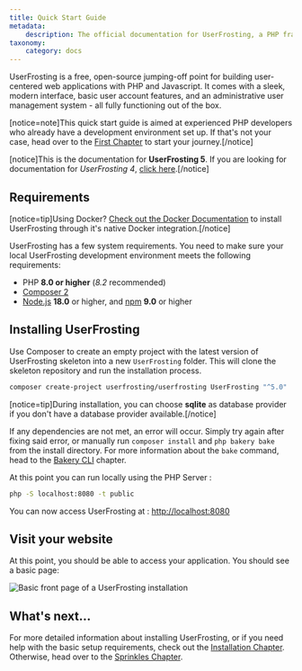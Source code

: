 ```yaml
---
title: Quick Start Guide
metadata:
    description: The official documentation for UserFrosting, a PHP framework and full-featured user management application.
taxonomy:
    category: docs
---
```


UserFrosting is a free, open-source jumping-off point for building user-centered web applications with PHP and Javascript. It comes with a sleek, modern interface, basic user account features, and an administrative user management system - all fully functioning out of the box.

[notice=note]This quick start guide is aimed at experienced PHP developers who already have a development environment set up. If that's not your case, head over to the [First Chapter](/background) to start your journey.[/notice]

[notice]This is the documentation for **UserFrosting 5**. If you are looking for documentation for _UserFrosting 4_, [click here](https://learn.userfrosting.com/4.6/).[/notice]

## Requirements

[notice=tip]Using Docker? [Check out the Docker Documentation](/installation/environment/docker) to install UserFrosting through it's native Docker integration.[/notice]

UserFrosting has a few system requirements. You need to make sure your local UserFrosting development environment meets the following requirements:

- PHP **8.0 or higher** (*8.2* recommended)
- [Composer 2](https://getcomposer.org/)
- [Node.js](https://nodejs.org/en/) **18.0** or higher, and [npm](https://www.npmjs.com) **9.0** or higher

## Installing UserFrosting

Use Composer to create an empty project with the latest version of UserFrosting skeleton into a new `UserFrosting` folder. This will clone the skeleton repository and run the installation process.

```bash
composer create-project userfrosting/userfrosting UserFrosting "^5.0"
```

[notice=tip]During installation, you can choose **sqlite** as database provider if you don't have a database provider available.[/notice]

If any dependencies are not met, an error will occur. Simply try again after fixing said error, or manually run `composer install` and `php bakery bake` from the install directory. For more information about the `bake` command, head to the [Bakery CLI](/cli) chapter.

At this point you can run locally using the PHP Server : 

```bash
php -S localhost:8080 -t public
```

You can now access UserFrosting at : [http://localhost:8080](http://localhost:8080)

## Visit your website

At this point, you should be able to access your application. You should see a basic page:

![Basic front page of a UserFrosting installation](/images/front-page.png)

## What's next...

For more detailed information about installing UserFrosting, or if you need help with the basic setup requirements, check out the [Installation Chapter](/installation). Otherwise, head over to the [Sprinkles Chapter](/sprinkles).
